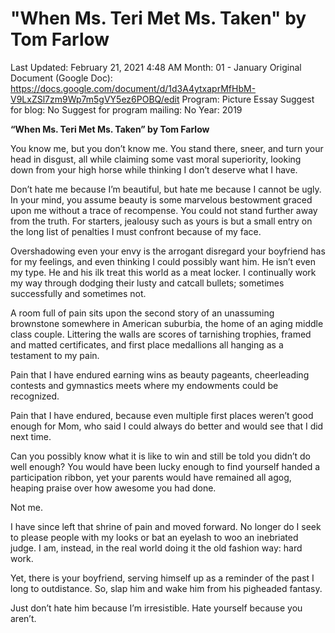 # "When Ms. Teri Met Ms. Taken" by Tom Farlow

Last Updated: February 21, 2021 4:48 AM
Month: 01 - January
Original Document (Google Doc): https://docs.google.com/document/d/1d3A4ytxaprMfHbM-V9LxZSl7zm9Wp7m5gVY5ez6POBQ/edit
Program: Picture Essay
Suggest for blog: No
Suggest for program mailing: No
Year: 2019

**“When Ms. Teri Met Ms. Taken” by Tom Farlow**

You know me, but you don’t know me. You stand there, sneer, and turn your head in disgust, all while claiming some vast moral superiority, looking down from your high horse while thinking I don’t deserve what I have.

Don’t hate me because I’m beautiful, but hate me because I cannot be ugly. In your mind, you assume beauty is some marvelous bestowment graced upon me without a trace of recompense. You could not stand further away from the truth. For starters, jealousy such as yours is but a small entry on the long list of penalties I must confront because of my face.

Overshadowing even your envy is the arrogant disregard your boyfriend has for my feelings, and even thinking I could possibly want him. He isn’t even my type. He and his ilk treat this world as a meat locker. I continually work my way through dodging their lusty and catcall bullets; sometimes successfully and sometimes not.

A room full of pain sits upon the second story of an unassuming brownstone somewhere in American suburbia, the home of an aging middle class couple. Littering the walls are scores of tarnishing trophies, framed and matted certificates, and first place medallions all hanging as a testament to my pain.

Pain that I have endured earning wins as beauty pageants, cheerleading contests and gymnastics meets where my endowments could be recognized.

Pain that I have endured, because even multiple first places weren’t good enough for Mom, who said I could always do better and would see that I did next time.

Can you possibly know what it is like to win and still be told you didn’t do well enough? You would have been lucky enough to find yourself handed a participation ribbon, yet your parents would have remained all agog, heaping praise over how awesome you had done.

Not me.

I have since left that shrine of pain and moved forward. No longer do I seek to please people with my looks or bat an eyelash to woo an inebriated judge. I am, instead, in the real world doing it the old fashion way: hard work.

Yet, there is your boyfriend, serving himself up as a reminder of the past I long to outdistance. So, slap him and wake him from his pigheaded fantasy.

Just don’t hate him because I’m irresistible. Hate yourself because you aren’t.